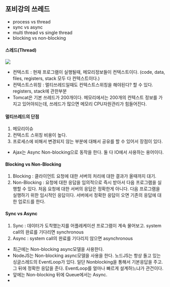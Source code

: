 ## 포비강의 쓰레드

- process vs thread
- sync vs async
- multi thread vs single thread
- blocking vs non-blocking

#### 스레드(Thread)

![](/Users/jaeyeonkim/Downloads/Multi_Threading.jpg)

- 컨텍스트 : 현재 프로그램이 실행될때, 메모리정보들이 컨텍스트이다. (code, data, files, registers, stack 모두 다 컨텍스트이다.)
- 컨텍스트스위칭 : 멀티쓰레드일때도 컨텍스트스위칭을 해야된다? 할 수 있다. registers, stack에 관한부분
- Tomcat은 기본 쓰레드가 200개이다. 메모리에서는 200개의 컨텍스트 정보를 가지고 있어야되는데, 쓰레드가 많으면 메모리 CPU자원관리가 힘들어진다.

#### 멀티쓰레드의 단점

1. 메모리이슈
2. 컨텍스트 스위칭 비용이 높다.
3. 프로세스에 비해서 변경되지 않는 부분에 대해서 공유를 할 수 있어서 장점이 있다.

- Ajax는 Async Non-blocking으로 동작을 한다. 둘 다 IO에서 사용하는 용어이다.


#### Blocking vs Non-Blocking

1. Blocking : 클라이언트 요청에 대한 서버의 처리에 대한 결과가 올때까지 대기.
2. Non-Blocking : 요청에 대한 응답을 임의적으로 즉시 받아서 다음 프로그램을 실행할 수 있다. 처음 요청에 대한 서버의 응답은 정확한게 아니다. 다음 프로그램을 실행하기 위한 임시적인 응답이다. 서버에서 정확한 응답이 오면 기존의 응답에 대한 업로드를 한다.

#### Sync vs Async

1. Sync :  데이터가 도착했는지를 어플레케이션 프로그램이 계속 물어보고. system call의 완료를 기다리면 synchronous
2. Async : system call의 완료를 기다리지 않으면 asynchronous


- 최근에는 Non-blocking async모델을 사용한다.
- NodeJS는 Non-blocking async모델을 사용을 한다. 노드JS는 항상 돌고 있는 싱글스레드의 EventLoop가 있다. 일단 Nonblocking을 통해서 기본응답을 주고. 그 뒤에 정확한 응답을 준다. EventLoop를 얼마나 빠르게 설계하느냐가 관건이다.
- 앞에는 Non-blocking 뒤에 Queue에서는 Async.
- 